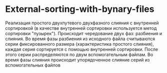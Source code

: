 # External-sorting-with-bynary-files
Реализация простого двухпутевого двухфазного слияния с внутренней сортировкой (в качестве внутренней сортировки используется метод сортировки "пузырек"). Происходит чередование двух фаз: разбиения и слияния. Во время фазы разбиения из исходного файла считываются серии фиксированного размера (характеристика простого слияния), каждая серия сортируется с помощью внутренней сортировки. После этого серии распределяются по двум вспомогательным файлам. Во время фазы слияния происходит упорядоченное слияние серий из вспомогательных файлов
